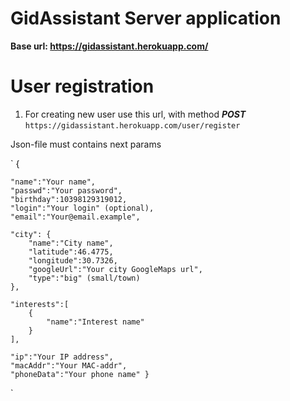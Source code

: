# GidAssistant Server application
**Base url: https://gidassistant.herokuapp.com/**

# User registration
1. For creating new user use this url, with method **_POST_**
` https://gidassistant.herokuapp.com/user/register `

Json-file must contains next params
 
 `
 {
 
    "name":"Your name",
    "passwd":"Your password",
    "birthday":10398129319012,
    "login":"Your login" (optional),
    "email":"Your@email.example",
    
    "city": {
        "name":"City name",
        "latitude":46.4775,
        "longitude":30.7326,
        "googleUrl":"Your city GoogleMaps url",
        "type":"big" (small/town)
    },
    
    "interests":[
        {
            "name":"Interest name"
        }
    ],
    
    "ip":"Your IP address",
    "macAddr":"Your MAC-addr",
    "phoneData":"Your phone name" }
  `
